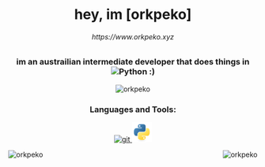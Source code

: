 <h1 align="center">hey, im [orkpeko]</h1>
<h6 align="center">https://www.orkpeko.xyz</h1>
<h3 align="center">im an austrailian intermediate developer that does things in <img alt="Python" src="https://img.shields.io/badge/python-%2314354C.svg?style=for-the-badge&logo=python&logoColor=white"/> :) <br></h3>

<p align="center"> <img src="https://komarev.com/ghpvc/?username=orkpeko&label=Views&color=000000&style=flat" alt="orkpeko" /> </p>

<h3 align="center">Languages and Tools:</h3>
<p align="center"> <a href="https://git-scm.com/" target="_blank"> <img src="https://www.vectorlogo.zone/logos/git-scm/git-scm-icon.svg" alt="git" width="40" height="40"/> </a> <a href="https://www.python.org" target="_blank"> <img src="https://raw.githubusercontent.com/devicons/devicon/master/icons/python/python-original.svg" alt="python" width="40" height="40"/> </a> </p> <img align="right" src="https://github-readme-stats.vercel.app/api/top-langs?username=orkpeko&show_icons=true&theme=midnight-purple&locale=en&layout=compact" alt="orkpeko" />

<img align="left" src="https://github-readme-stats.vercel.app/api?username=orkpeko&show_icons=true&theme=midnight-purple&locale=en" alt="orkpeko" />

